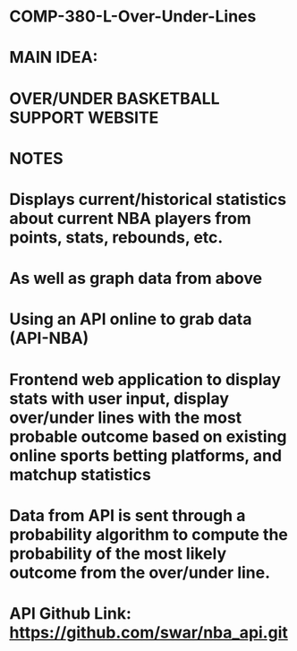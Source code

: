 # COMP-380-L-Over-Under-Lines

# MAIN IDEA:

# OVER/UNDER BASKETBALL SUPPORT WEBSITE


# NOTES

# Displays current/historical statistics about current NBA players from points, stats, rebounds, etc. 

# As well as graph data from above

# Using an API online to grab data (API-NBA)

# Frontend web application to display stats with user input, display over/under lines with the most probable outcome based on existing online sports betting platforms, and matchup statistics

# Data from API is sent through a probability algorithm to compute the probability of the most likely outcome from the over/under line.

# API Github Link: https://github.com/swar/nba_api.git
